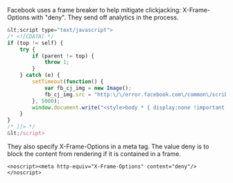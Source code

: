 Facebook uses a frame breaker to help mitigate clickjacking: X-Frame-Options with "deny". They send off analytics in the process.

```javascript
&lt;script type="text/javascript">
/* <![CDATA[ */
if (top != self) {
    try {
        if (parent != top) {
            throw 1;
        }
    } catch (e) {
        setTimeout(function() {
            var fb_cj_img = new Image();
            fb_cj_img.src = "http:\/\/error.facebook.com\/common\/scribe_endpoint.php?c=si_clickjacking&m&t=";
        }, 5000);
        window.document.write("<style>body * { display:none !important; }<\/style><a href=\"#\" onclick=\"top.location.href=window.location.href\" style=\"display: block !important; padding: 10px\"><i class=\"img spritemap_3e9q9m sx_5eabfc\" style=\"display:block !important\"><\/i>Go to Facebook.com<\/a>");
    }
}
/* ]]> */
&lt;/script>
```

They also specify X-Frame-Options in a meta tag. The value deny is to block the content from rendering if it is contained in a frame.

```
<noscript><meta http-equiv="X-Frame-Options" content="deny"/></noscript>
```